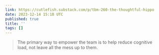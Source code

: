 ```yaml
---
link: https://cutlefish.substack.com/p/tbm-260-the-thoughtful-hippo
date: 2023-12-14 15:18 UTC
published: true
title: ''
tags: []
---
```


> The primary way to empower the team is to help reduce cognitive load, not leave all the mess up to them.
